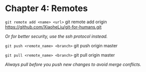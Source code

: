 # Chapter 4: Remotes

`git remote add <name> <url>`
git remote add origin https://github.com/XiaoheLiu/git-for-humans.git

_Or for better security, use the ssh protocol instead._

`git push <remote_name> <branch>`
git push origin master

`git pull <remote_name> <branch>`
git pull origin master

_Always pull before you push new changes to avoid merge conflicts._
